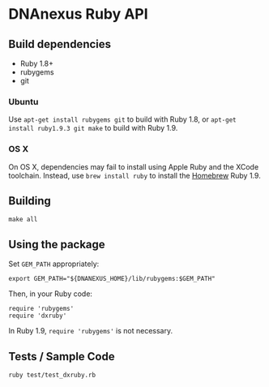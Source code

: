 DNAnexus Ruby API
=================

Build dependencies
------------------

* Ruby 1.8+
* rubygems
* git

### Ubuntu

Use `apt-get install rubygems git` to build with Ruby 1.8, or `apt-get install
ruby1.9.3 git make` to build with Ruby 1.9.

### OS X

On OS X, dependencies may fail to install using Apple Ruby and the XCode
toolchain. Instead, use `brew install ruby` to install the
[Homebrew](http://mxcl.github.com/homebrew/) Ruby 1.9.

Building
--------

    make all

Using the package
-----------------

Set `GEM_PATH` appropriately:

    export GEM_PATH="${DNANEXUS_HOME}/lib/rubygems:$GEM_PATH"

Then, in your Ruby code:

    require 'rubygems'
    require 'dxruby'

In Ruby 1.9, `require 'rubygems'` is not necessary.

Tests / Sample Code
-------------------

    ruby test/test_dxruby.rb
